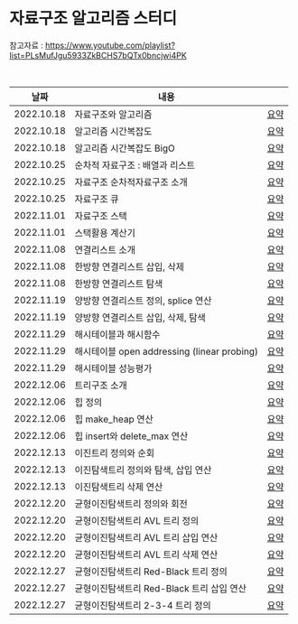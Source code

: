 # 자료구조 알고리즘 스터디

참고자료 : https://www.youtube.com/playlist?list=PLsMufJgu5933ZkBCHS7bQTx0bncjwi4PK


<br> 

|날짜|내용|   |
|------|---|---|
|2022.10.18|자료구조와 알고리즘|[요약](https://berryberry189.notion.site/0551624c5b0441c988e6abdadc506faf)|
|2022.10.18|알고리즘 시간복잡도|[요약](https://berryberry189.notion.site/f4f441e513794ae0850e2af1f568918e)|
|2022.10.18|알고리즘 시간복잡도 BigO|[요약](https://berryberry189.notion.site/BigO-9af4b74d03ed41cf92a750d0e25d44e1)|
|2022.10.25|순차적 자료구조 : 배열과 리스트|[요약](https://berryberry189.notion.site/99a0840dd4e443a6a1afcc6157aa9af8f)|
|2022.10.25|자료구조 순차적자료구조 소개|[요약](https://berryberry189.notion.site/8ed67ee15a6e4ed49e6555bda9b206d8)|
|2022.10.25|자료구조 큐|[요약](https://berryberry189.notion.site/179dd4879aaf433f8a10d789f86f5aee)|
|2022.11.01|자료구조 스택|[요약](https://berryberry189.notion.site/9d14f3f4bb6b472e94572c3157442b84)|
|2022.11.01|스택활용 계산기|[요약](https://berryberry189.notion.site/53a4f79eede04eb9bec3aeb44a7628f6)|
|2022.11.08|연결리스트 소개|[요약](https://berryberry189.notion.site/093c3ce2b309456297b720573661dc3d)|
|2022.11.08|한방향 연결리스트 삽입, 삭제|[요약](https://berryberry189.notion.site/734bb8ca6c864abf9a8d2102722c111f)|
|2022.11.08|한방향 연결리스트 탐색|[요약](https://berryberry189.notion.site/7557ada482004d3fa0aed0c5e38432c1)|
|2022.11.19|양방향 연결리스트 정의, splice 연산|[요약](https://berryberry189.notion.site/splice-2669321d7dcd47a0a3f94b6464e50c3b)|
|2022.11.19|양방향 연결리스트 삽입, 삭제, 탐색|[요약](https://berryberry189.notion.site/2f6ea1e6b0164324a3e45e18cbf07579)|
|2022.11.29|해시테이블과 해시함수|[요약](https://berryberry189.notion.site/3a7b83c4848e4589a949fc9fbc2d176a)|
|2022.11.29|해시테이블 open addressing (linear probing)|[요약](https://berryberry189.notion.site/open-addressing-linear-probing-1c13806bd7d8421a95aefa9a630a8719)|
|2022.11.29|해시테이블 성능평가|[요약](https://berryberry189.notion.site/dd2041eba46b4593bb8a002834adc843)|
|2022.12.06|트리구조 소개|[요약](https://berryberry189.notion.site/e048726c0adc4cc08c0ad69d581d6615)|
|2022.12.06|힙 정의|[요약](https://berryberry189.notion.site/931b7d22ee294035affc0b3ed2200fe4)|
|2022.12.06|힙 make_heap 연산|[요약](https://berryberry189.notion.site/make_heap-70a0589f704a41c8b2ec830c55f88e32)|
|2022.12.06|힙 insert와 delete_max 연산|[요약](https://berryberry189.notion.site/insert-delete_max-9ef98c69d14042068c2f3c304bd9ef70)|
|2022.12.13|이진트리 정의와 순회|[요약](https://berryberry189.notion.site/fed39fd0bdb44749be889cfae99f7f75)|
|2022.12.13|이진탐색트리 정의와 탐색, 삽입 연산|[요약](https://berryberry189.notion.site/a9273faf61534aeb8d866fd2a7be1693)|
|2022.12.13|이진탐색트리 삭제 연산|[요약](https://berryberry189.notion.site/e64ac441387c489b9f35c0d34c196b7c)|
|2022.12.20|균형이진탐색트리 정의와 회전|[요약](https://berryberry189.notion.site/a9f3d215a765449f973a795b4f925a42)|
|2022.12.20|균형이진탐색트리 AVL 트리 정의|[요약](https://berryberry189.notion.site/AVL-4cafab26b6c6481890f28de3b7799d9f)|
|2022.12.20|균형이진탐색트리 AVL 트리 삽입 연산|[요약](https://berryberry189.notion.site/AVL-2cbab36903b7410db2dd39851c9d554b)|
|2022.12.20|균형이진탐색트리 AVL 트리 삭제 연산|[요약](https://berryberry189.notion.site/AVL-0d6e36e591b54143b9bebc25c0bf50b6)|
|2022.12.27|균형이진탐색트리 Red-Black 트리 정의|[요약](https://berryberry189.notion.site/Red-Black-2acfc89758c24a1fbf022167569306ad)|
|2022.12.27|균형이진탐색트리 Red-Black 트리 삽입 연산|[요약](https://berryberry189.notion.site/Red-Black-240645ef13bb4595aa3a1f994b99abaf)|
|2022.12.27|균형이진탐색트리 2-3-4 트리 정의|[요약](https://berryberry189.notion.site/2-3-4-a34848baa898472eb732397918af0e14)|



